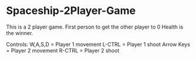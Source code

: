 # Spaceship-2Player-Game
This is a 2 player game.
First person to get the other player to 0 Health is the winner.

Controls:
W,A,S,D			=	Player 1 movement
L-CTRL			=	Player 1 shoot
Arrow Keys	=	Player 2 movement
R-CTRL			=	Player 2 shoot
